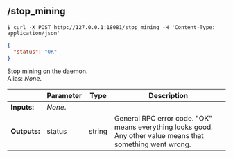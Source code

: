 ## **/stop_mining**

```shell
$ curl -X POST http://127.0.0.1:18081/stop_mining -H 'Content-Type: application/json'
```
```json
{
  "status": "OK"
}
```
Stop mining on the daemon.  
Alias: *None*.  

|             | Parameter | Type    | Description
| ---         | ---       | ---     | ---
|**Inputs:**  | *None*.   |         |
|**Outputs:** | status    | string  | General RPC error code. "OK" means everything looks good. Any other value means that something went wrong.

